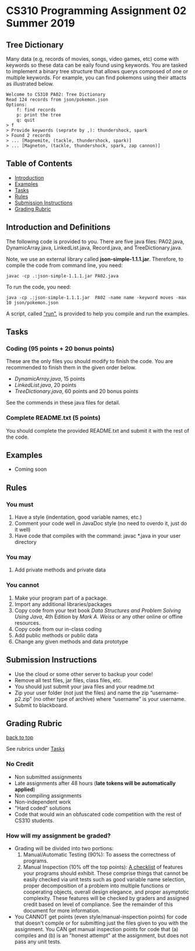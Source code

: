 # CS310 Programming Assignment 02 Summer 2019
## Tree Dictionary 

Many data (e.g, records of movies, songs, video games, etc) come with keywords so these data can be eaily found using keywords. 
You are tasked to implement a binary tree structure that allows querys composed of one or multiple keywords.
For example, you can find pokemons using their attacts as illustrated below.

```
Welcome to CS310 PA02: Tree Dictionary
Read 124 records from json/pokemon.json
Options:
	f: find records
	p: print the tree
	q: quit
> f
> Provide keywords (seprate by ,): thundershock, spark
> Found 2 records
> ... [Magnemite, (tackle, thundershock, spark)]
> ... [Magneton, (tackle, thundershock, spark, zap cannon)]
```

## Table of Contents
* [Introduction](#introduction-and-definitions)
* [Examples](#examples)
* [Tasks](#tasks)
* [Rules](#rules)
* [Submission Instructions](#submission-instructions)
* [Grading Rubric](#grading-rubric)

## Introduction and Definitions

The following code is provided to you. There are five java files: PA02.java, DynamicArray.java, LinkedList.java, Record.java, and TreeDictionary.java. 

Note, we use an external library called **json-simple-1.1.1.jar**. Therefore, to compile the code from command line, you need:
```
javac -cp .:json-simple-1.1.1.jar PA02.java
```

To run the code, you need:
```
java -cp .:json-simple-1.1.1.jar  PA02 -name name -keyword moves -max 10 json/pokemon.json
```

A script, called ["run"](./run), is provided to help you compile and run the examples. 

## Tasks

### Coding (95 points + 20 bonus points)

These are the only files you should modify to finish the code. You are recommended to finish them in the given order below.
- _DynamicArray.java_, 15 points 
- _LinkedList.java_, 20 points 
- _TreeDictionary.java_, 60 points and 20 bonus points

See the commends in these java files for detail. 

### Complete README.txt (5 points)
You should complete the provided README.txt and submit it with the rest of the code.

## Examples

- Coming soon

## Rules

### You must

1. Have a style (indentation, good variable names, etc.)
2. Comment your code well in JavaDoc style (no need to overdo it, just do it well)
3. Have code that compiles with the command: javac *.java in your user directory

### You may 

1. Add private methods and private data

### You cannot 
1. Make your program part of a package.
2. Import any additional libraries/packages
3. Copy code from your text book _Data Structures and Problem Solving Using Java_, 4th Edition by _Mark A. Weiss_ or any other online or offine resources. 
4. Copy code from our in-class coding
4. Add public methods or public data
5. Change any given methods and data prototype

## Submission Instructions
- Use the cloud or some other server to backup your code!
- Remove all test files, jar files, class files, etc.
- You should just submit your java files and your readme.txt
- Zip your user folder (not just the files) and name the zip “username-p2.zip” (no other type of archive) where “username” is your username.
- Submit to blackboard.

## Grading Rubric
[back to top](#table-of-contents)

See rubrics under [Tasks](#tasks)

### No Credit
- Non submitted assignments
- Late assignments after 48 hours (**late tokens will be automatically applied**)
- Non compiling assignments
- Non-independent work
- "Hard coded" solutions
- Code that would win an obfuscated code competition with the rest of CS310 students.

### How will my assignment be graded?
- Grading will be divided into two portions:
  1. Manual/Automatic Testing (90%): To assess the correctness of programs.
  2. Manual Inspection (10% off the top points): [A checklist](#manual-code-inspection-rubric-10-off-the-top-points) of features your programs should exhibit. These comprise things that cannot be easily checked via unit tests such as good variable name selection, proper decomposition of a problem into multiple functions or cooperating objects, overall design elegance, and proper asymptotic complexity. These features will be checked by graders and assigned credit based on level of compliance. See the remainder of this document for more information.
- You CANNOT get points (even style/manual-inspection points) for code that doesn't compile or for submitting just the files given to you with the assignment. You CAN get manual inspection points for code that (a) compiles and (b) is an "honest attempt" at the assignment, but does not pass any unit tests.

